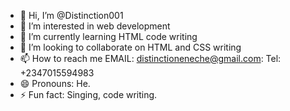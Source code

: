 - 👋 Hi, I’m @Distinction001
- 👀 I’m interested in web development
- 🌱 I’m currently learning HTML code writing
- 💞️ I’m looking to collaborate on HTML and CSS writing 
- 📫 How to reach me EMAIL: distinctioneneche@gmail.com: Tel: +2347015594983
- 😄 Pronouns: He.
- ⚡ Fun fact: Singing, code writing.

<!---
Distinction001/Distinction001 is a ✨ special ✨ repository because its `README.md` (this file) appears on your GitHub profile.
You can click the Preview link to take a look at your changes.
--->
